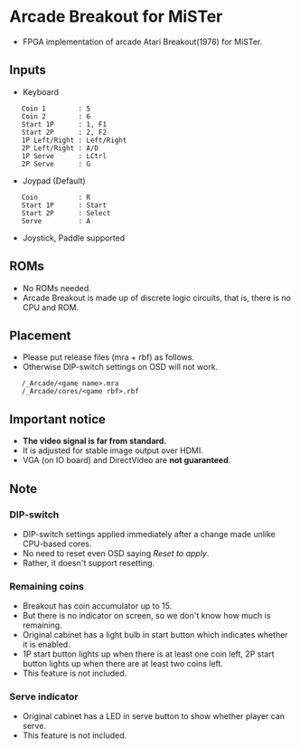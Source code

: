 # Arcade Breakout for MiSTer

+ FPGA implementation of arcade Atari Breakout(1976) for MiSTer.

## Inputs
+ Keyboard
```
   Coin 1        : 5
   Coin 2        : 6
   Start 1P      : 1, F1
   Start 2P      : 2, F2
   1P Left/Right : Left/Right
   2P Left/Right : A/D
   1P Serve      : LCtrl
   2P Serve      : G
```
+ Joypad (Default)
```
   Coin          : R
   Start 1P      : Start
   Start 2P      : Select
   Serve         : A
```
+ Joystick, Paddle supported

## ROMs
+ No ROMs needed.
+ Arcade Breakout is made up of discrete logic circuits, that is, there is no CPU and ROM.

## Placement
+ Please put release files (mra + rbf) as follows.
+ Otherwise DIP-switch settings on OSD will not work.
```
   /_Arcade/<game name>.mra
   /_Arcade/cores/<game rbf>.rbf
```

## Important notice
+ **The video signal is far from standard.**
+ It is adjusted for stable image output over HDMI.
+ VGA (on IO board) and DirectVideo are **not guaranteed**.

## Note
### DIP-switch
+ DIP-switch settings applied immediately after a change made unlike CPU-based cores.
+ No need to reset even OSD saying *Reset to apply*.
+ Rather, it doesn't support resetting.

### Remaining coins
+ Breakout has coin accumulator up to 15.
+ But there is no indicator on screen, so we don't know how much is remaining.
+ Original cabinet has a light bulb in start button which indicates whether it is enabled.
+ 1P start button lights up when there is at least one coin left, 2P start button lights up when there are at least two coins left.
+ This feature is not included.

### Serve indicator
+ Original cabinet has a LED in serve button to show whether player can serve.
+ This feature is not included.